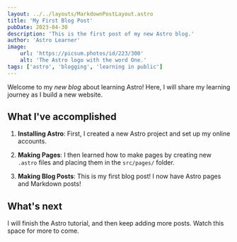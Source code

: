 ```yaml
---
layout: ../../layouts/MarkdownPostLayout.astro
title: 'My First Blog Post'
pubDate: 2023-04-30
description: 'This is the first post of my new Astro blog.'
author: 'Astro Learner'
image:
    url: 'https://picsum.photos/id/223/300'
    alt: 'The Astro logo with the word One.'
tags: ['astro', 'blogging', 'learning in public']
---
```


Welcome to my _new blog_ about learning Astro! Here, I will share my learning journey as I build a new website.

## What I've accomplished

1. **Installing Astro**: First, I created a new Astro project and set up my online accounts.

2. **Making Pages**: I then learned how to make pages by creating new `.astro` files and placing them in the `src/pages/` folder.

3. **Making Blog Posts**: This is my first blog post! I now have Astro pages and Markdown posts!

## What's next

I will finish the Astro tutorial, and then keep adding more posts. Watch this space for more to come.
